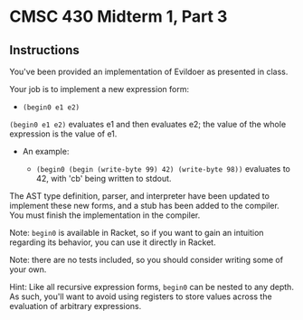 # CMSC 430 Midterm 1, Part 3

## Instructions

You've been provided an implementation of Evildoer as presented in
class.

Your job is to implement a new expression form:

- `(begin0 e1 e2)`

`(begin0 e1 e2)` evaluates e1 and then evaluates e2; the value of the whole
expression is the value of e1.

- An example:

   * `(begin0 (begin (write-byte 99) 42) (write-byte 98))`
     evaluates to 42, with 'cb' being written to stdout.

The AST type definition, parser, and interpreter have been updated to
implement these new forms, and a stub has been added to the
compiler. You must finish the implementation in the compiler.

Note: `begin0` is available in Racket, so if you want to gain an intuition
regarding its behavior, you can use it directly in Racket.

Note: there are no tests included, so you should consider writing some of your
own.

Hint: Like all recursive expression forms, `begin0` can be nested to any depth.
As such, you'll want to avoid using registers to store values across the
evaluation of arbitrary expressions.
